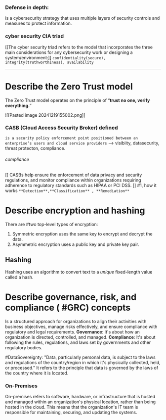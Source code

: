 ### Defense in depth:
 is a cybersecurity strategy that uses multiple layers of security controls and measures to protect information.
### cyber security CIA triad
[[The cyber security triad refers to the model that incorporates the three main considerations for any cybersecurity work or designing a system/environment:]]
`confidentiality(secure), integrity(truthworthiness), availability`

---
# Describe the Zero Trust model

The Zero Trust model operates on the principle of “**trust no one, verify everything.**”

![[Pasted image 20241219155002.png]]



### CASB (Cloud Access Security Broker) defined
`is a security policy enforcement point positioned between an enterprise’s users and cloud service providers`
--> visibiity, datasecurity, threat protecton, compliance.
###### compliance  
[[ CASBs help ensure the enforcement of data privacy and security regulations, and monitor compliance within organizations requiring adherence to regulatory standards such as HIPAA or PCI DSS. ]]
#1,  how it works `**Detection**,**Classification** , **Remediation**`


# Describe encryption and hashing

There are #two top-level types of encryption: 
1. Symmetric encryption uses the same key to encrypt and decrypt the data.
2. Asymmetric encryption uses a public key and private key pair.

## Hashing

Hashing uses an algorithm to convert text to a _unique_ fixed-length value called a hash.
# Describe governance, risk, and compliance ( #GRC) concepts

Is a structured approach for organizations to align their activities with business objectives, manage risks effectively, and ensure compliance with regulatory and legal requirements.
**Governance**: It's about how an organization is directed, controlled, and managed.
**Compliance**: It's about following the rules, regulations, and laws set by governments and other regulatory bodies.

#DataSovereignty: "Data, particularly personal data, is subject to the laws and regulations of the country/region in which it's physically collected, held, or processed."  It refers to the principle that data is governed by the laws of the country where it is located.


### On-Premises

On-premises refers to software, hardware, or infrastructure that is hosted and managed within an organization's physical location, rather than being hosted in the cloud. This means that the organization's IT team is responsible for maintaining, securing, and updating the systems.